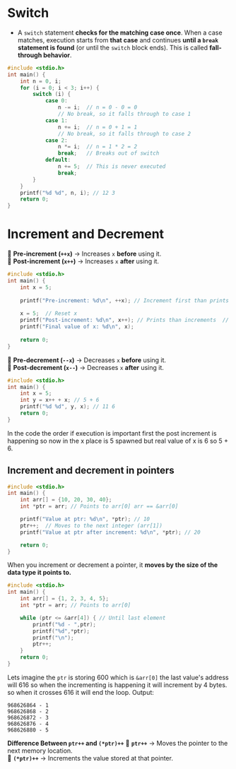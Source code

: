 # **Switch**
- A `switch` statement **checks for the matching case once**. When a case matches, execution starts from **that case** and continues **until a `break` statement is found** (or until the `switch` block ends). This is called **fall-through behavior**.
```c
#include <stdio.h>
int main() {
    int n = 0, i;
    for (i = 0; i < 3; i++) {
        switch (i) {
            case 0:
                n -= i;  // n = 0 - 0 = 0
                // No break, so it falls through to case 1
            case 1:
                n += i;  // n = 0 + 1 = 1
                // No break, so it falls through to case 2
            case 2:
                n *= i;  // n = 1 * 2 = 2
                break;   // Breaks out of switch
            default:
                n += 5;  // This is never executed
                break;
        }
    }
    printf("%d %d", n, i); // 12 3
    return 0;
}
```

# **Increment and Decrement**
🔹 **Pre-increment (`++x`)** → Increases `x` **before** using it.  
🔹 **Post-increment (`x++`)** → Increases `x` **after** using it.
```c
#include <stdio.h>
int main() {
    int x = 5;
    
    printf("Pre-increment: %d\n", ++x); // Increment first than prints // 6 x = 6
    
    x = 5;  // Reset x
    printf("Post-increment: %d\n", x++); // Prints than increments  // 5 but x =6
    printf("Final value of x: %d\n", x);
    
    return 0;
}

```

🔹 **Pre-decrement (`--x`)** → Decreases `x` **before** using it.  
🔹 **Post-decrement (`x--`)** → Decreases `x` **after** using it.
```c
#include <stdio.h>
int main() {
    int x = 5;
    int y = x++ + x; // 5 + 6
    printf("%d %d", y, x); // 11 6
    return 0;
}

```
In the code the order if execution is important first the post increment is happening so now in the x place is 5 spawned but real value of x is 6 so 5 + 6.

## Increment and decrement in **pointers**
```c
#include <stdio.h>
int main() {
    int arr[] = {10, 20, 30, 40};
    int *ptr = arr; // Points to arr[0] arr == &arr[0]

    printf("Value at ptr: %d\n", *ptr); // 10
    ptr++;  // Moves to the next integer (arr[1])
    printf("Value at ptr after increment: %d\n", *ptr); // 20

    return 0;
}
```
When you increment or decrement a pointer, it **moves by the size of the data type it points to.**
```c
#include <stdio.h>
int main() {
    int arr[] = {1, 2, 3, 4, 5};
    int *ptr = arr; // Points to arr[0]

    while (ptr <= &arr[4]) { // Until last element
        printf("%d - ",ptr);
        printf("%d",*ptr);
        printf("\n");
        ptr++;
    }
    return 0;
}
```
Lets imagine the `ptr` is storing 600 which is `&arr[0]` the last value's address will 616 so when the incrementing  is happening it will increment by 4 bytes. so when it crosses 616 it will end the loop.
Output:
```
968626864 - 1
968626868 - 2
968626872 - 3
968626876 - 4
968626880 - 5
```

**Difference Between `ptr++` and `(*ptr)++`**
🔹 **`ptr++`** → Moves the pointer to the next memory location.  
🔹 **`(*ptr)++`** → Increments the value stored at that pointer.




